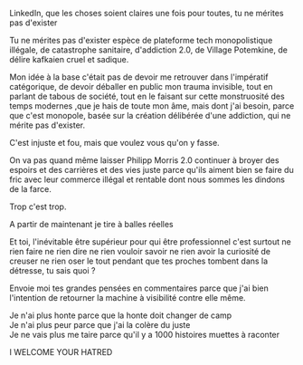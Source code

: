 LinkedIn, que les choses soient claires une fois pour toutes, tu ne mérites pas d'exister  
  
Tu ne mérites pas d'exister espèce de plateforme tech monopolistique illégale, de catastrophe sanitaire, d'addiction 2.0, de Village Potemkine, de délire kafkaien cruel et sadique.  
  
Mon idée à la base c'était pas de devoir me retrouver dans l'impératif catégorique, de devoir déballer en public mon trauma invisible, tout en parlant de tabous de société, tout en le faisant sur cette monstruosité des temps modernes ,que je hais de toute mon âme, mais dont j'ai besoin, parce que c'est monopole, basée sur la création délibérée d'une addiction, qui ne mérite pas d'exister.  
  
C'est injuste et fou, mais que voulez vous qu'on y fasse.  
  
On va pas quand même laisser Philipp Morris 2.0 continuer à broyer des espoirs et des carrières et des vies juste parce qu'ils aiment bien se faire du fric avec leur commerce illégal et rentable dont nous sommes les dindons de la farce.  
  
Trop c'est trop.  
  
A partir de maintenant je tire à balles réelles  
  
Et toi, l'inévitable être supérieur pour qui être professionnel c'est surtout ne rien faire ne rien dire ne rien vouloir savoir ne rien avoir la curiosité de creuser ne rien oser le tout pendant que tes proches tombent dans la détresse, tu sais quoi ?  
  
Envoie moi tes grandes pensées en commentaires parce que j'ai bien l'intention de retourner la machine à visibilité contre elle même.  
  
Je n'ai plus honte parce que la honte doit changer de camp  
Je n'ai plus peur parce que j'ai la colère du juste  
Je ne vais plus me taire parce qu'il y a 1000 histoires muettes à raconter  
  
I WELCOME YOUR HATRED